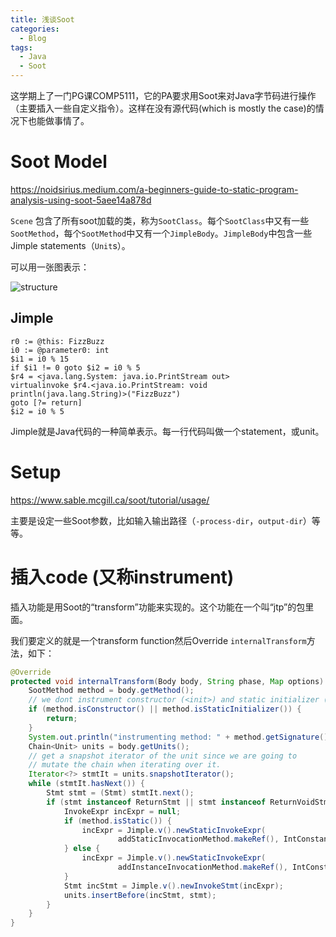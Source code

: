 ```yaml
---
title: 浅谈Soot
categories:
  - Blog
tags:
  - Java
  - Soot
---
```


这学期上了一门PG课COMP5111，它的PA要求用Soot来对Java字节码进行操作（主要插入一些自定义指令）。这样在没有源代码(which is mostly the case)的情况下也能做事情了。

# Soot Model

https://noidsirius.medium.com/a-beginners-guide-to-static-program-analysis-using-soot-5aee14a878d

`Scene` 包含了所有soot加载的类，称为`SootClass`。每个`SootClass`中又有一些`SootMethod`，每个`SootMethod`中又有一个`JimpleBody`。`JimpleBody`中包含一些Jimple statements（`Unit`s）。

可以用一张图表示：

![structure](/Users/apple/yuhengfdada.github.io/assets/soot/structure.png)

## Jimple

```
r0 := @this: FizzBuzz
i0 := @parameter0: int
$i1 = i0 % 15
if $i1 != 0 goto $i2 = i0 % 5
$r4 = <java.lang.System: java.io.PrintStream out>
virtualinvoke $r4.<java.io.PrintStream: void println(java.lang.String)>("FizzBuzz")
goto [?= return]
$i2 = i0 % 5
```

Jimple就是Java代码的一种简单表示。每一行代码叫做一个statement，或unit。

# Setup

https://www.sable.mcgill.ca/soot/tutorial/usage/

主要是设定一些Soot参数，比如输入输出路径（`-process-dir`，`output-dir`）等等。

# 插入code (又称instrument)

插入功能是用Soot的“transform”功能来实现的。这个功能在一个叫“jtp”的包里面。

我们要定义的就是一个transform function然后Override `internalTransform`方法，如下：

```java
@Override
protected void internalTransform(Body body, String phase, Map options) {
    SootMethod method = body.getMethod();
    // we dont instrument constructor (<init>) and static initializer (<clinit>)
    if (method.isConstructor() || method.isStaticInitializer()) {
        return;
    }
    System.out.println("instrumenting method: " + method.getSignature());
    Chain<Unit> units = body.getUnits();
    // get a snapshot iterator of the unit since we are going to
    // mutate the chain when iterating over it.
    Iterator<?> stmtIt = units.snapshotIterator();
    while (stmtIt.hasNext()) {
        Stmt stmt = (Stmt) stmtIt.next();
        if (stmt instanceof ReturnStmt || stmt instanceof ReturnVoidStmt) {
            InvokeExpr incExpr = null;
            if (method.isStatic()) {
                incExpr = Jimple.v().newStaticInvokeExpr(
                        addStaticInvocationMethod.makeRef(), IntConstant.v(1));
            } else {
                incExpr = Jimple.v().newStaticInvokeExpr(
                        addInstanceInvocationMethod.makeRef(), IntConstant.v(1));
            }
            Stmt incStmt = Jimple.v().newInvokeStmt(incExpr);
            units.insertBefore(incStmt, stmt);
        }
    }
}
```

